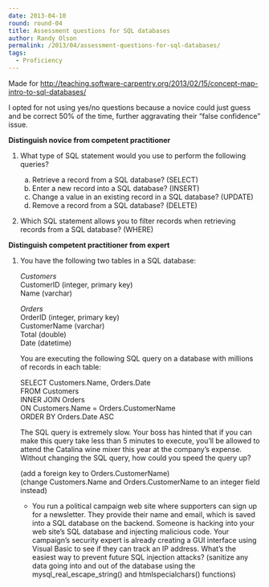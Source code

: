 ```yaml
---
date: 2013-04-10
round: round-04
title: Assessment questions for SQL databases
author: Randy Olson
permalink: /2013/04/assessment-questions-for-sql-databases/
tags:
  - Proficiency
---
```

Made for <a href="http://teaching.software-carpentry.org/2013/02/15/concept-map-intro-to-sql-databases/" target="_blank">http://teaching.software-carpentry.org/2013/02/15/concept-map-intro-to-sql-databases/</a>

I opted for not using yes/no questions because a novice could just guess and be correct 50% of the time, further aggravating their &#8220;false confidence&#8221; issue.

**Distinguish novice from competent practitioner**

1.  What type of SQL statement would you use to perform the following queries?</p> <ol type="a">
      <li>
        Retrieve a record from a SQL database? (SELECT)
      </li>
      <li>
        Enter a new record into a SQL database? (INSERT)
      </li>
      <li>
        Change a value in an existing record in a SQL database? (UPDATE)
      </li>
      <li>
        Remove a record from a SQL database? (DELETE)
      </li>
    </ol>

2.  Which SQL statement allows you to filter records when retrieving records from a SQL database? (WHERE)

**Distinguish competent practitioner from expert**

1.  You have the following two tables in a SQL database:</p> 
    *Customers*  
    CustomerID (integer, primary key)  
    Name (varchar)
    
    *Orders*  
    OrderID (integer, primary key)  
    CustomerName (varchar)  
    Total (double)  
    Date (datetime)
    
    You are executing the following SQL query on a database with millions of records in each table:
    
    SELECT Customers.Name, Orders.Date  
    FROM Customers  
    INNER JOIN Orders  
    ON Customers.Name = Orders.CustomerName  
    ORDER BY Orders.Date ASC
    
    The SQL query is extremely slow. Your boss has hinted that if you can make this query take less than 5 minutes to execute, you&#8217;ll be allowed to attend the Catalina wine mixer this year at the company&#8217;s expense. Without changing the SQL query, how could you speed the query up?
    
    (add a foreign key to Orders.CustomerName)  
    (change Customers.Name and Orders.CustomerName to an integer field instead) </li> 
    *   You run a political campaign web site where supporters can sign up for a newsletter. They provide their name and email, which is saved into a SQL database on the backend. Someone is hacking into your web site&#8217;s SQL database and injecting malicious code. Your campaign&#8217;s security expert is already creating a GUI interface using Visual Basic to see if they can track an IP address. What&#8217;s the easiest way to prevent future SQL injection attacks? 
        (sanitize any data going into and out of the database using the mysql\_real\_escape_string() and htmlspecialchars() functions)</li> </ol>
